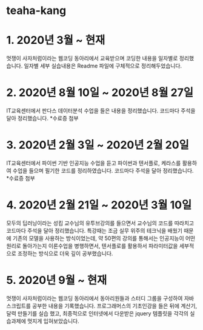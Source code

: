 # teaha-kang

# 1. 2020년 3월 ~ 현재
멋쟁이 사자처럼이라는 웹코딩 동아리에서 교육받으며 코딩한 내용을 일자별로 정리했습니다. 일자별 세부 실습내용은 Readme 파일에 구체적으로 정리해두었습니다.

# 2. 2020년 8월 10일 ~ 2020년 8월 27일
IT교육센터에서 판다스 데이터분석 수업을 들은 내용을 정리했습니다. 코드마다 주석을 달아 정리했습니다. *수료증 첨부

# 3. 2020년 2월 3일 ~ 2020년 2월 20일
IT교육센터에서 파이썬 기반 인공지능 수업을 듣고 파이썬과 텐서플로, 케라스를 활용하여 수업을 들으며 필기한 코드를 정리하였습니다. 코드마다 주석을 달아 정리했습니다. *수료증 첨부

# 4. 2020년 2월 21일 ~ 2020년 3월 10일
모두의 딥러닝이라는 성킴 교수님의 유투브강의를 들으면서 교수님의 코드를 따라치고 코드마다 주석을 달아 정리했습니다. 특강때는 조금 실무 위주의 테크닉을 배웠기 때문에 기존의 모델을 사용하는 방식이었는데, 약 50편의 강의를 통해서는 인공지능이 어떤 원리로 돌아가는지 이론수업을 병행하면서, 텐서플로를 활용하서 파라미터값을 세부적으로 조정하는 방식으로 더욱 깊이 공부했습니다. 

# 5. 2020년 9월 ~ 현재
멋쟁이 사자처럼이라는 웹코딩 동아리에서 동아리원들과 스터디 그룹을 구성하여 자바스크립트를 공부한 내용을 기록했습니다. 프로그래머스의 기초인강을 들은 뒤에 계산기, 달력 만들기를 실습 했고, 최종적으로 인터넷에서 다운받은 jquery 템플릿을 각각의 실습과제에 멋지게 입혀보았습니다.
